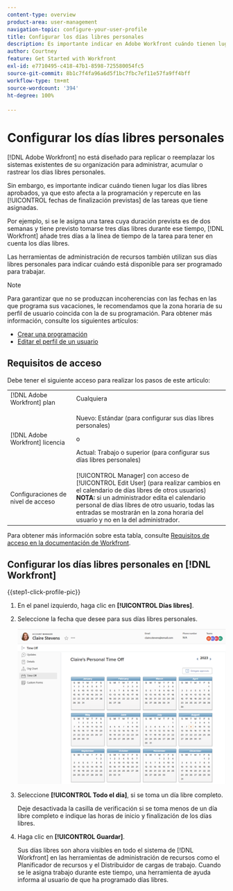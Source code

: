 ```yaml
---
content-type: overview
product-area: user-management
navigation-topic: configure-your-user-profile
title: Configurar los días libres personales
description: Es importante indicar en Adobe Workfront cuándo tienen lugar los días libres aprobados, ya que esto afecta a la programación y repercute en las fechas de finalización previstas de las tareas que tiene asignadas.
author: Courtney
feature: Get Started with Workfront
exl-id: e7710495-c418-47b1-8598-725580054fc5
source-git-commit: 8b1c7f4fa96a6d5f1bc7fbc7ef11e57fa9ff4bff
workflow-type: tm+mt
source-wordcount: '394'
ht-degree: 100%

---
```


# Configurar los días libres personales

<!-- Audited: 12/2023 -->

[!DNL Adobe Workfront] no está diseñado para replicar o reemplazar los sistemas existentes de su organización para administrar, acumular o rastrear los días libres personales.

Sin embargo, es importante indicar cuándo tienen lugar los días libres aprobados, ya que esto afecta a la programación y repercute en las [!UICONTROL fechas de finalización previstas] de las tareas que tiene asignadas.

Por ejemplo, si se le asigna una tarea cuya duración prevista es de dos semanas y tiene previsto tomarse tres días libres durante ese tiempo, [!DNL Workfront] añade tres días a la línea de tiempo de la tarea para tener en cuenta los días libres.

Las herramientas de administración de recursos también utilizan sus días libres personales para indicar cuándo está disponible para ser programado para trabajar.

>[!NOTE]
>
>Para garantizar que no se produzcan incoherencias con las fechas en las que programa sus vacaciones, le recomendamos que la zona horaria de su perfil de usuario coincida con la de su programación. Para obtener más información, consulte los siguientes artículos:
>
>* [Crear una programación](../../../administration-and-setup/set-up-workfront/configure-timesheets-schedules/create-schedules.md)
>* [Editar el perfil de un usuario](../../../administration-and-setup/add-users/create-and-manage-users/edit-a-users-profile.md)
>

## Requisitos de acceso

Debe tener el siguiente acceso para realizar los pasos de este artículo:

<table style="table-layout:auto"> 
 <col> 
 </col> 
 <col> 
 </col> 
 <tbody> 
  <tr> 
   <td role="rowheader">[!DNL Adobe Workfront] plan</td> 
   <td>Cualquiera</td> 
  </tr> 
  <tr> 
   <td role="rowheader">[!DNL Adobe Workfront] licencia</td> 
   <td> <p>Nuevo: Estándar (para configurar sus días libres personales)</p>
        <p>o</p>
        <p>Actual: Trabajo o superior (para configurar sus días libres personales)</p> </td>
  </tr> 
  <tr> 
   <td role="rowheader">Configuraciones de nivel de acceso</td> 
   <td>[!UICONTROL Manager] con acceso de [!UICONTROL Edit User] (para realizar cambios en el calendario de días libres de otros usuarios)<br>
 <strong>NOTA:</strong> si un administrador edita el calendario personal de días libres de otro usuario, todas las entradas se mostrarán en la zona horaria del usuario y no en la del administrador.</td> 
  </tr> 
 </tbody> 
</table>

Para obtener más información sobre esta tabla, consulte [Requisitos de acceso en la documentación de Workfront](/help/quicksilver/administration-and-setup/add-users/access-levels-and-object-permissions/access-level-requirements-in-documentation.md).

## Configurar los días libres personales en [!DNL Workfront]

{{step1-click-profile-pic}}

1. En el panel izquierdo, haga clic en **[!UICONTROL Días libres]**.
1. Seleccione la fecha que desee para sus días libres personales.

   ![Calendario personal de días libres](assets/personal-time-off-calendar.png)

1. Seleccione **[!UICONTROL Todo el día]**, si se toma un día libre completo.

   Deje desactivada la casilla de verificación si se toma menos de un día libre completo e indique las horas de inicio y finalización de los días libres.

1. Haga clic en **[!UICONTROL Guardar]**.

   Sus días libres son ahora visibles en todo el sistema de [!DNL Workfront] en las herramientas de administración de recursos como el Planificador de recursos y el Distribuidor de cargas de trabajo. Cuando se le asigna trabajo durante este tiempo, una herramienta de ayuda informa al usuario de que ha programado días libres.
